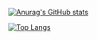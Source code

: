 [![Anurag's GitHub stats](https://github-readme-stats.vercel.app/api?username=NUCCASJNR)](https://github.com/anuraghazra/github-readme-stats)

[![Top Langs](https://github-readme-stats.vercel.app/api/top-langs/?username=anuraghazra)](https://github.com/anuraghazra/github-readme-stats)